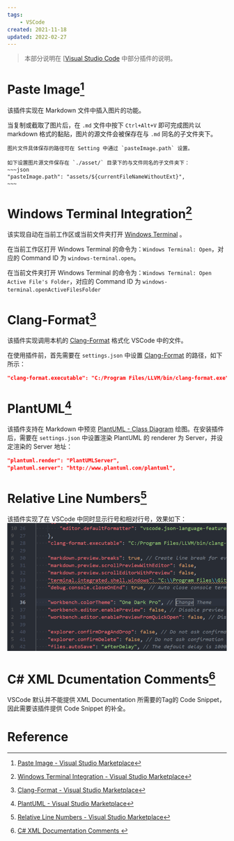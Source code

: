```yaml
---
tags: 
    - VSCode
created: 2021-11-18
updated: 2022-02-27
---
```


> 本部分说明在 [[Visual Studio Code](../Visual%20Studio%20Code.md) 中部分插件的说明。

# Paste Image[^1]

该插件实现在 Markdown 文件中插入图片的功能。

当复制或截取了图片后，在 `.md` 文件中按下 `Ctrl+Alt+V` 即可完成图片以 markdown 格式的黏贴，图片的源文件会被保存在与 `.md` 同名的子文件夹下。

```ad-info
图片文件具体保存的路径可在 Setting 中通过 `pasteImage.path` 设置。

如下设置图片源文件保存在 `./asset/` 目录下的与文件同名的子文件夹下：
~~~json
"pasteImage.path": "assets/${currentFileNameWithoutExt}",
~~~
```

# Windows Terminal Integration[^2]

该实现自动在当前工作区或当前文件夹打开 [Windows Terminal](../Windows%20Terminal.md) 。

在当前工作区打开 Windows Terminal 的命令为：`Windows Terminal: Open`，对应的 Command ID 为 `windows-terminal.open`。

在当前文件夹打开 Windows Terminal 的命令为：`Windows Terminal: Open Active File's Folder`，对应的 Command ID 为 `windows-terminal.openActiveFilesFolder`

# Clang-Format[^3]

该插件实现调用本机的 [Clang-Format](../Clang-Format.md) 格式化 VSCode 中的文件。

在使用插件前，首先需要在 `settings.json` 中设置 [Clang-Format](../Clang-Format.md) 的路径，如下所示：
```json
"clang-format.executable": "C:/Program Files/LLVM/bin/clang-format.exe"
```

# PlantUML[^4]

该插件支持在 Markdown 中预览 [PlantUML - Class Diagram](../PlantUML%20-%20Class%20Diagram.md)  绘图。在安装插件后，需要在 `settings.json` 中设置渲染 PlantUML 的 renderer 为 Server，并设定渲染的 Server 地址：
```json
"plantuml.render": "PlantUMLServer",
"plantuml.server": "http://www.plantuml.com/plantuml",
```

# Relative Line Numbers[^5]

该插件实现了在 VSCode 中同时显示行号和相对行号，效果如下：
![](assets/Extensions/image-20211129225048235.png)


# C# XML Dcumentation Comments[^6]

VSCode 默认并不能提供 XML Documentation 所需要的Tag的 Code Snippet，因此需要该插件提供 Code Snippet 的补全。

# Reference

[^1]: [Paste Image - Visual Studio Marketplace](https://marketplace.visualstudio.com/items?itemName=mushan.vscode-paste-image)
[^2]:[Windows Terminal Integration - Visual Studio Marketplace](https://marketplace.visualstudio.com/items?itemName=Tyriar.windows-terminal)
[^3]: [Clang-Format - Visual Studio Marketplace](https://marketplace.visualstudio.com/items?itemName=xaver.clang-format)
[^4]:[PlantUML - Visual Studio Marketplace](https://marketplace.visualstudio.com/items?itemName=jebbs.plantuml)
[^5]:[Relative Line Numbers - Visual Studio Marketplace](https://marketplace.visualstudio.com/items?itemName=extr0py.vscode-relative-line-numbers)
[^6]:[C# XML Documentation Comments ](https://marketplace.visualstudio.com/items?itemName=k--kato.docomment)
